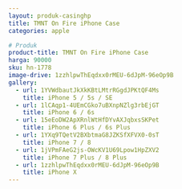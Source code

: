 ```yaml
---
layout: produk-casinghp
title: TMNT On Fire iPhone Case
categories: apple

# Produk
product-title: TMNT On Fire iPhone Case
harga: 90000
sku: hn-1778
image-drive: 1zzhlpwThEqdxx0rMEU-6dJpM-96eOp9B
gallery:
  - url: 1YVWdbautJkXkKBtLMtrRGgdJPKtQF4Ms
    title: iPhone 5 / 5s / SE
  - url: 1lCAqp1-4UEmCGko7uBXnpNZlg3rbEjGT
    title: iPhone 6 / 6s
  - url: 15eEoDW2ApXRnlWtHfDYvAXJqbxsSKPet
    title: iPhone 6 Plus / 6s Plus
  - url: 1YXq9TQetV2BXbtmaG8JZKSfXFVX0-0sT
    title: iPhone 7 / 8
  - url: 1jVPmFAeG2js-OWcKV1U69Lpow1HpZXV2
    title: iPhone 7 Plus / 8 Plus
  - url: 1zzhlpwThEqdxx0rMEU-6dJpM-96eOp9B
    title: iPhone X
---
```

